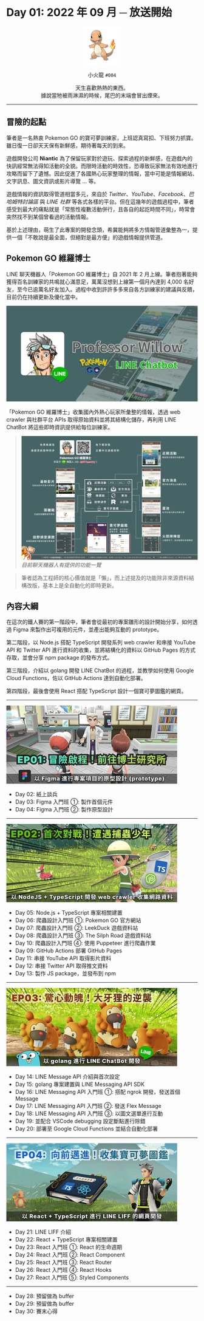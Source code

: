 # Day 01: 2022 年 09 月 ─ 放送開始

<p align="center">
    <img src="./cover.png" width="100" />
</p>

<p align="center">
    小火龍 <code>#004</code>
</p>

<p align="center">
    天生喜歡熱熱的東西。<br>據說當牠被雨淋濕的時候，尾巴的末端會冒出煙來。
</p>

---

## 冒險的起點

筆者是一名熱衷 Pokemon GO 的寶可夢訓練家，上班認真寫扣、下班努力抓寶。雖日復一日卻天天保有新鮮感，期待著每天的到來。

遊戲開發公司 **Niantic** 為了保留玩家對於遊玩、探索過程的新鮮感，在遊戲內的快訊經常無法得知活動的全貌。而限時活動的時效性，恐導致玩家無法有效地進行攻略而留下了遺憾。因此促進了各國熱心玩家整理的情報，當中可能是情報網站、文字訊息、圖文資訊或影片導覽 ... 等。

遊戲情報的資訊取得管道相當多元，來自於 *Twitter*、*YouTube*、*Facebook*、*巴哈姆特討論區* 與 *LINE 社群* 等各式各樣的平台。但在這幾年的遊戲過程中，筆者感受到最大的痛點就是「常態性複數活動併行，且各自的起訖時間不同」，時常會突然找不到某個曾看過的活動情報。

基於上述理由，萌生了此專案的開發念頭，希冀能夠將多方情報管道彙整為一，提供一個「不敢說是最全面，但絕對是最方便」的遊戲情報提供管道。

## Pokemon GO 維羅博士

LINE 聊天機器人「Pokemon GO 維羅博士」自 2021 年 2 月上線。筆者抱著能夠獲得百名訓練家的共鳴就心滿意足，萬萬沒想到上線第一個月內達到 4,000 名好友，至今已逾萬名好友加入。過程中收到許許多多來自各方訓練家的建議與反饋，目前仍在持續更新及優化當中。

![](/day%20%23001/banner.png)

「Pokemon GO 維羅博士」收集國內外熱心玩家所彙整的情報，透過 web crawler 與社群平台 APIs 取得原始資料並將其結構化儲存，再利用 LINE ChatBot 將這些即時資訊提供給每位訓練家。

> ![](/day%20%23001/features.png)
> *目前聊天機器人有提供的功能一覽*

> 筆者認為工程師的核心價值就是「懶」，而上述提及的功能除非來源資料結構改版，基本上是全自動化的即時更新。

## 內容大綱

在這次的鐵人賽的第一階段中，筆者會從最初的專案雛形的設計開始分享，如何透過 Figma 來製作出可複用的元件，並產出能夠互動的 prototype。

第二階段，以 Node.js 搭配 TypeScript 開發系列 web crawler 和串接 YouTube API 和 Twitter API 進行資料的收集，並將結構化的資料以 GitHub Pages 的方式存取，並會分享 npm package 的發布方式。

第三階段，介紹以 golang 開發 LINE ChatBot 的過程，並教學如何使用 Google Cloud Functions，佐以 GitHub Actions 達到自動化部署。

第四階段，最後會使用 React 搭配 TypeScript 設計一個寶可夢圖鑑的網頁。

---

![以 Figma 進行專案項目的原型設計 (prototype)](/day%20%23001/ep01.png)

* Day 02: 紙上談兵
* Day 03: Figma 入門班 ①: 製作首個元件
* Day 04: Figma 入門班 ②: 製作原型設計

---

![以 Node.js + TypeScript 開發網路爬蟲 (web crawler) 收集網路資料](/day%20%23001/ep02.png)

* Day 05: Node.js + TypeScript 專案相關建置
* Day 06: 爬蟲設計入門班 ①: Pokemon GO 官方網站
* Day 07: 爬蟲設計入門班 ②: LeekDuck 遊戲資料站
* Day 08: 爬蟲設計入門班 ③: The Silph Road 遊戲資料站
* Day 10: 爬蟲設計入門班 ④: 使用 Puppeteer 進行爬蟲作業
* Day 09: GitHub Actions 部署 GitHub Pages
* Day 11: 串接 YouTube API 取得影片資料
* Day 12: 串接 Twitter API 取得推文資料
* Day 13: 製作 JS package，並發布到 npm

---

![以 golang 進行 LINE ChatBot 開發](/day%20%23001/ep03.png)

* Day 14: LINE Message API 介紹與首次設定
* Day 15: golang 專案建置與 LINE Messaging API SDK
* Day 16: LINE Messaging API 入門班 ①: 搭配 ngrok 開發，發送首個 Message
* Day 17: LINE Messaging API 入門班 ②: 發送 Flex Message
* Day 18: LINE Messaging API 入門班 ③: 以圖文選單進行互動
* Day 19: 並配合 VSCode debugging 設定斷點進行除錯
* Day 20: 部署至 Google Cloud Functions 並結合自動化部署

---

![以 React + TypeScript 進行 LINE LIFF 的網頁開發](/day%20%23001/ep04.png)

* Day 21: LINE LIFF 介紹
* Day 22: React + TypeScript 專案相關建置
* Day 23: React 入門班 ①: React 的生命週期
* Day 24: React 入門班 ②: React Component
* Day 25: React 入門班 ③: React Router
* Day 26: React 入門班 ④: React Hooks
* Day 27: React 入門班 ⑤: Styled Components

---

* Day 28: 預留做為 buffer
* Day 29: 預留做為 buffer
* Day 30: 賽末心得
